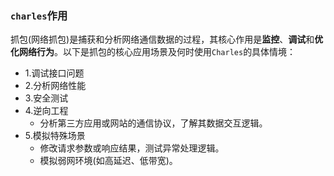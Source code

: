 ### `charles`作用   
抓包(网络抓包)是捕获和分析网络通信数据的过程，其核心作用是**监控**、**调试**和**优化网络行为**。以下是抓包的核心应用场景及何时使用`Charles`的具体情境：
+ 1.调试接口问题
+ 2.分析网络性能
+ 3.安全测试  
+ 4.逆向工程  
    + 分析第三方应用或网站的通信协议，了解其数据交互逻辑。
+ 5.模拟特殊场景  
    + 修改请求参数或响应结果，测试异常处理逻辑。   
    + 模拟弱网环境(如高延迟、低带宽)。    
    
